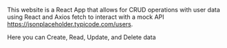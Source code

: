 This website is a React App that allows for CRUD operations with user data using React and Axios fetch to interact with a mock API https://jsonplaceholder.typicode.com/users.

Here you can Create, Read, Update, and Delete data


